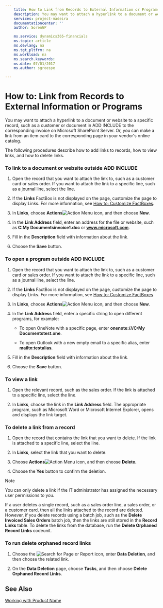 ```yaml
---
    title: How to Link from Records to External Information or Programs | Microsoft Docs
    description: You may want to attach a hyperlink to a document or website to a specific record, such as a customer or document in ADD INCLUDE<!--[!INCLUDE[navnow](../../includes/navnow_md.md)]--> to the corresponding invoice on Microsoft SharePoint Server. Or, you can make a link from an item card to the corresponding page in your vendor's online catalog.
    services: project-madeira
    documentationcenter: ''
    author: SorenGP

    ms.service: dynamics365-financials
    ms.topic: article
    ms.devlang: na
    ms.tgt_pltfrm: na
    ms.workload: na
    ms.search.keywords:
    ms.date: 07/01/2017
    ms.author: sgroespe

---
```

# How to: Link from Records to External Information or Programs
You may want to attach a hyperlink to a document or website to a specific record, such as a customer or document in ADD INCLUDE<!--[!INCLUDE[navnow](../../includes/navnow_md.md)]--> to the corresponding invoice on Microsoft SharePoint Server. Or, you can make a link from an item card to the corresponding page in your vendor's online catalog.  
  
 The following procedures describe how to add links to records, how to view links, and how to delete links.  
  
### To link to a document or website outside ADD INCLUDE<!--[!INCLUDE[navnow](../../includes/navnow_md.md)]-->  
  
1.  Open the record that you want to attach the link to, such as a customer card or sales order. If you want to attach the link to a specific line, such as a journal line, select the line.  
  
2.  If the **Links** FactBox is not displayed on the page, customize the page to display Links. For more information, see [How to: Customize FactBoxes](../FullExperience/how-to-customize-factboxes.md).  
  
3.  In **Links**, choose **Actions**![Action Menu icon](../FullExperience/media/actionmenuicon.png "actionMenuIcon"), and then choose **New**.  
  
4.  In the **Link Address** field, enter an address for the file or website, such as **C:My Documentsinvoice1.doc** or **www.microsoft.com**.  
  
5.  Fill in the **Description** field with information about the link.  
  
6.  Choose the **Save** button.  
  
### To open a program outside ADD INCLUDE<!--[!INCLUDE[navnow](../../includes/navnow_md.md)]-->  
  
1.  Open the record that you want to attach the link to, such as a customer card or sales order. If you want to attach the link to a specific line, such as a journal line, select the line.  
  
2.  If the **Links** FactBox is not displayed on the page, customize the page to display Links. For more information, see [How to: Customize FactBoxes](../FullExperience/how-to-customize-factboxes.md)  
  
3.  In **Links**, choose **Actions**![Action Menu icon](../FullExperience/media/actionmenuicon.png "actionMenuIcon"), and then choose **New**.  
  
4.  In the **Link Address** field, enter a specific string to open different programs, for example:  
  
    -   To open OneNote with a specific page, enter **onenote:///C:My Documentstest.one**.  
  
    -   To open Outlook with a new empty email to a specific alias, enter **mailto:testalias**.  
  
5.  Fill in the **Description** field with information about the link.  
  
6.  Choose the **Save** button.  
  
### To view a link  
  
1.  Open the relevant record, such as the sales order. If the link is attached to a specific line, select the line.  
  
2.  In **Links**, choose the link in the **Link Address** field. The appropriate program, such as Microsoft Word or Microsoft Internet Explorer, opens and displays the link target.  
  
### To delete a link from a record  
  
1.  Open the record that contains the link that you want to delete. If the link is attached to a specific line, select the line.  
  
2.  In **Links**, select the link that you want to delete.  
  
3.  Choose **Actions**![Action Menu icon](../FullExperience/media/actionmenuicon.png "actionMenuIcon"), and then choose **Delete**.  
  
4.  Choose the **Yes** button to confirm the deletion.  
  
> [!NOTE]  
>  You can only delete a link if the IT administrator has assigned the necessary user permissions to you.  
>   
>  If a user deletes a single record, such as a sales order line, a sales order, or a customer card, then all the links attached to the record are deleted. However, if you delete records using a batch job, such as the **Delete Invoiced Sales Orders** batch job, then the links are still stored in the **Record Links** table. To delete the links from the database, run the **Delete Orphaned Record Links** codeunit.  
  
### To run delete orphaned record links  
  
1.  Choose the ![Search for Page or Report](media/ui-search/search_small.png "Search for Page or Report icon") icon, enter **Data Deletion**, and then choose the related link.  
  
2.  On the **Data Deletion** page, choose **Tasks**, and then choose **Delete Orphaned Record Links**.  
  
## See Also  
 [Working with Product Name](../../../archive/WorkingWithDynamics/working-with-$-p_1-product-name-$-.md)